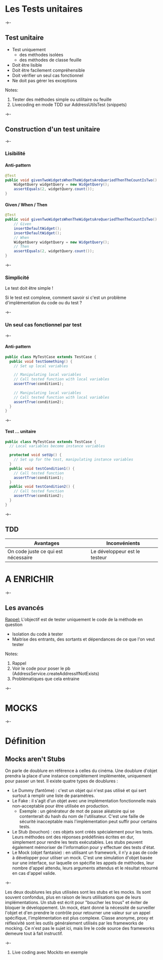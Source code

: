 # Les Tests unitaires

->-

## Test unitaire

* Test uniquement <!-- .element: class="fragment" -->
  * des méthodes isolées  <!-- .element: class="fragment" -->
  * des méthodes de classe feuille <!-- .element: class="fragment" -->
* Doit être lisible <!-- .element: class="fragment" -->
* Doit être facilement compréhensible <!-- .element: class="fragment" -->
* Doit vérifier un seul cas fonctionnel <!-- .element: class="fragment" -->
* Ne doit pas gérer les exceptions <!-- .element: class="fragment" -->

Notes:
1. Tester des méthodes simple ou utilitaire ou feuille
2. Livecoding en mode TDD sur AddressUtilsTest (snippets)

->-

## Construction d'un test unitaire

->-

### Lisibilité

#### Anti-pattern

<!-- .element: class="fragment" -->

```java
@Test
public void givenTwoWidgetsWhenTheWidgetsAreQueriedThenTheCountIsTwo() {
    WidgetQuery widgetQuery = new WidgetQuery();
    assertEquals(2, widgetQuery.count());
}
```

<!-- .element: class="fragment" -->

#### Given / When / Then

<!-- .element: class="fragment" -->

```java
@Test
public void givenTwoWidgetsWhenTheWidgetsAreQueriedThenTheCountIsTwo() {
	// Given
    insertDefaultWidget();
    insertDefaultWidget();
    // When
    WidgetQuery widgetQuery = new WidgetQuery();
    // Then
    assertEquals(2, widgetQuery.count());
}
```

<!-- .element: class="fragment" -->

->-

### Simplicité

Le test doit être simple !

Si le test est complexe, comment savoir si c'est un problème d'implémentation du code ou du test ?

->-

### Un seul cas fonctionnel par test

->-

#### Anti-pattern

<!-- .element: class="fragment" -->

```java
public class MyTestCase extends TestCase {
  public void testSomething() {
    // Set up local variables

    // Manipulating local variables
    // Call tested function with local variables
    assertTrue(condition1);
    
    // Manipulating local variables
    // Call tested function with local variables
    assertTrue(condition2);
  }
}
```

<!-- .element: class="fragment" -->

->-

#### Test ... unitaire

<!-- .element: class="fragment" -->

```java
public class MyTestCase extends TestCase {
  // Local variables become instance variables

  protected void setUp() {
    // Set up for the test, manipulating instance variables
  }
  public void testCondition1() {
    // Call tested function
    assertTrue(condition1);
  }
  public void testCondition2() {
    // Call tested function
    assertTrue(condition2);
  }
}
```

<!-- .element: class="fragment" -->

->-

## TDD

| Avantages | Inconvénients |
|--|--|
| On code juste ce qui est nécessaire | Le développeur est le testeur |

# A ENRICHIR

->-

## Les avancés

<p><u>Rappel:</u> L'objectif est de tester uniquement le code de la méthode en question</p> <!-- .element: class="fragment" -->

* Isolation du code à tester <!-- .element: class="fragment" -->
* Maitrise des entrants, des sortants et dépendances de ce que l'on veut tester <!-- .element: class="fragment" -->


Notes:
1. Rappel
2. Voir le code pour poser le pb (AddressService.createAddressIfNotExists)
3. Problématiques que cela entraine


->-

# MOCKS

->-

# Définition

## Mocks aren't Stubs
On parle de doublure en référence à celles du cinéma. Une doublure d'objet prendra la place d'une instance complètement implémentée, uniquement pour passer un test. Il existe quatre types de doublures :

* Le Dummy (fantôme) : c'est un objet qui n'est pas utilisé et qui sert surtout à remplir une liste de paramètres.
* Le Fake : il s'agit d'un objet avec une implémentation fonctionnelle mais non-acceptable pour être utilisée en production.
   * Exemple : un générateur de mot de passe aléatoire qui se contenterait du hash du nom de l'utilisateur. C'est une faille de sécurité inacceptable mais l'implémentation peut suffir pour certains tests.
* Le Stub (bouchon) : ces objets sont créés spécialement pour les tests. Leurs méthodes ont des réponses prédéfinies écrites en dur, simplement pour rendre les tests exécutables. Les stubs peuvent également mémoriser de l'information pour y effectuer des tests d'état.
* Le Mock (objet fantaisie) : en utilisant un framework, il n'y a pas de code à développer pour utilser un mock. C'est une simulation d'objet basée sur une interface, sur laquelle on spécifie les appels de méthodes, leur nombre d'appel attendu, leurs arguments attendus et le résultat retourné en cas d'appel valide.

->-

Les deux doublures les plus utilisées sont les stubs et les mocks. Ils sont souvent confondus, plus en raison de leurs utiilisations que de leurs implémentations. Un stub est écrit pour "boucher les trous" et éviter de bloquer le développement. Un mock, étant donné la nécessité de surveiller l'objet et d'en prendre le contrôle pour retourner une valeur sur un appel spécifique, l'implémentation est plus complexe. Classe anonyme, proxy et réflexivité sont les outils généralement utilisés par les frameworks de mocking. Ce n'est pas le sujet ici, mais lire le code source des frameworks demeure tout à fait instructif.

->-

1. Live coding avec Mockito en exemple

